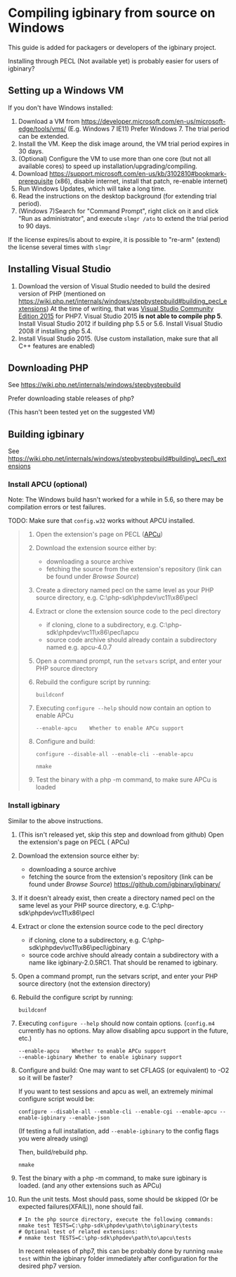 Compiling igbinary from source on Windows
=========================================

This guide is added for packagers or developers of the igbinary project.

Installing through PECL (Not available yet) is probably easier for users of igbinary?

Setting up a Windows VM
-----------------------

If you don't have Windows installed:

1. Download a VM from https://developer.microsoft.com/en-us/microsoft-edge/tools/vms/ (E.g. Windows 7 IE11)
   Prefer Windows 7. The trial period can be extended.
2. Install the VM. Keep the disk image around, the VM trial period expires in 30 days.
3. (Optional) Configure the VM to use more than one core (but not all available cores) to speed up installation/upgrading/compiling.
4. Download https://support.microsoft.com/en-us/kb/3102810#bookmark-prerequisite (x86), disable internet, install that patch, re-enable internet)
5. Run Windows Updates, which will take a long time.
6. Read the instructions on the desktop background (for extending trial period).
7. (Windows 7)Search for "Command Prompt", right click on it and click "Run as administrator", and execute `slmgr /ato` to extend the trial period to 90 days.

If the license expires/is about to expire, it is possible to "re-arm" (extend) the license several times with `slmgr`

Installing Visual Studio
------------------------

1. Download the version of Visual Studio needed to build the desired version of PHP (mentioned on https://wiki.php.net/internals/windows/stepbystepbuild#building_pecl_extensions)
   At the time of writing, that was [Visual Studio Community Edition 2015](https://www.visualstudio.com/products/visual-studio-community-vs) for PHP7.
   Visual Studio 2015 **is not able to compile php 5**. Install Visual Studio 2012 if building php 5.5 or 5.6. Install Visual Studio 2008 if installing php 5.4.
2. Install Visual Studio 2015. (Use custom installation, make sure that all C++ features are enabled)

Downloading PHP
---------------

See https://wiki.php.net/internals/windows/stepbystepbuild

Prefer downloading stable releases of php?

(This hasn't been tested yet on the suggested VM)


Building igbinary
-----------------

See https://wiki.php.net/internals/windows/stepbystepbuild#building\_pecl\_extensions

### Install APCU (optional)

Note: The Windows build hasn't worked for a while in 5.6, so there may be compilation errors or test failures.

TODO: Make sure that `config.w32` works without APCU installed.

> 1. Open the extension's page on PECL ([APCu](https://pecl.php.net/package/APCu))
> 2. Download the extension source either by:
>
>    -    downloading a source archive
>    -    fetching the source from the extension's repository (link can be found under *Browse Source*)
> 3. Create a directory named pecl on the same level as your PHP source directory, e.g. C:\php-sdk\phpdev\vc11\x86\pecl
> 4. Extract or clone the extension source code to the pecl directory
>
>    - if cloning, clone to a subdirectory, e.g. C:\php-sdk\phpdev\vc11\x86\pecl\apcu
>    - source code archive should already contain a subdirectory named e.g. apcu-4.0.7
> 5. Open a command prompt, run the `setvars` script, and enter your PHP source directory
> 6. Rebuild the configure script by running:
>
>    ```
>    buildconf
>    ```
>
> 7. Executing `configure --help` should now contain an option to enable APCu
>
>    ```
>    --enable-apcu    Whether to enable APCu support
>    ```
>
> 8. Configure and build:
>
>    ```
>    configure --disable-all --enable-cli --enable-apcu
>    ```
>
>    ```
>    nmake
>    ```
>
> 9. Test the binary with a php -m command, to make sure APCu is loaded

### Install igbinary

Similar to the above instructions.

1. (This isn't released yet, skip this step and download from github)
   Open the extension's page on PECL ( APCu)
2. Download the extension source either by:

   -    downloading a source archive
   -    fetching the source from the extension's repository (link can be found under *Browse Source*)
        https://github.com/igbinary/igbinary/
3. If it doesn't already exist, then create a directory named pecl on the same level as your PHP source directory, e.g. C:\php-sdk\phpdev\vc11\x86\pecl
4. Extract or clone the extension source code to the pecl directory

   - if cloning, clone to a subdirectory, e.g. C:\php-sdk\phpdev\vc11\x86\pecl\igbinary
   - source code archive should already contain a subdirectory with a name like igbinary-2.0.5RC1. That should be renamed to igbinary.
5. Open a command prompt, run the setvars script, and enter your PHP source directory (not the extension directory)
6. Rebuild the configure script by running:

   ```
   buildconf
   ```

7. Executing `configure --help` should now contain options.
   (`config.m4` currently has no options. May allow disabling apcu support in the future, etc.)

   ```
   --enable-apcu    Whether to enable APCu support
   --enable-igbinary Whether to enable igbinary support
   ```

8. Configure and build:
   One may want to set CFLAGS (or equivalent) to -O2 so it will be faster?

   If you want to test sessions and apcu as well, an extremely minimal configure script would be:

   ```
   configure --disable-all --enable-cli --enable-cgi --enable-apcu --enable-igbinary --enable-json
   ```

   (If testing a full installation, add `--enable-igbinary` to the config flags you were already using)

   Then, build/rebuild php.

   ```
   nmake
   ```

9. Test the binary with a php -m command, to make sure igbinary is loaded. (and any other extensions such as APCu)
10. Run the unit tests. Most should pass, some should be skipped (Or be expected failures(XFAIL)), none should fail.

    ```
    # In the php source directory, execute the following commands:
    nmake test TESTS=C:\php-sdk\phpdev\path\to\igbinary\tests
    # Optional test of related extensions:
    # nmake test TESTS=C:\php-sdk\phpdev\path\to\apcu\tests
    ```

    In recent releases of php7, this can be probably done by running `nmake test`
	within the igbinary folder immediately after configuration for the desired php7 version.
